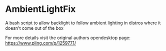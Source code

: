 # AmbientLightFix
A bash script to allow backlight to follow ambient lighting in distros where it doesn't come out of the box

For more details visit the original authors opendesktop page: https://www.pling.com/p/1259771/
